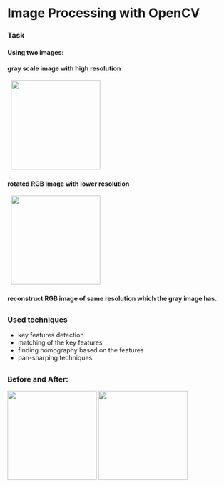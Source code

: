 # Image Processing with OpenCV
### Task
#### Using two images: 
#### gray scale image with high resolution
&nbsp;
<img src="https://github.com/foxxyanya/Computer-Vision-Course-2022/blob/main/1.%20Image%20Processing%20(OpenCV)/Images/GRAY.JPG" width="200" height="200" />
#### rotated RGB image with lower resolution
&nbsp;
<img src="https://github.com/foxxyanya/Computer-Vision-Course-2022/blob/main/1.%20Image%20Processing%20(OpenCV)/Images/RGB_quater.JPG" width="200" height="200" />
#### reconstruct RGB image of same resolution which the gray image has.
##
### Used techniques
- key features detection
- matching of the key features
- finding homography based on the features
- pan-sharping techniques
##
### Before and After:
<img src="https://github.com/foxxyanya/Computer-Vision-Course-2022/blob/main/1.%20Image%20Processing%20(OpenCV)/Images/RGB_quater.JPG" width="200" height="200" />  <img src="https://github.com/foxxyanya/Computer-Vision-Course-2022/blob/main/1.%20Image%20Processing%20(OpenCV)/Images/Output.JPG" width="200" height="200" />

